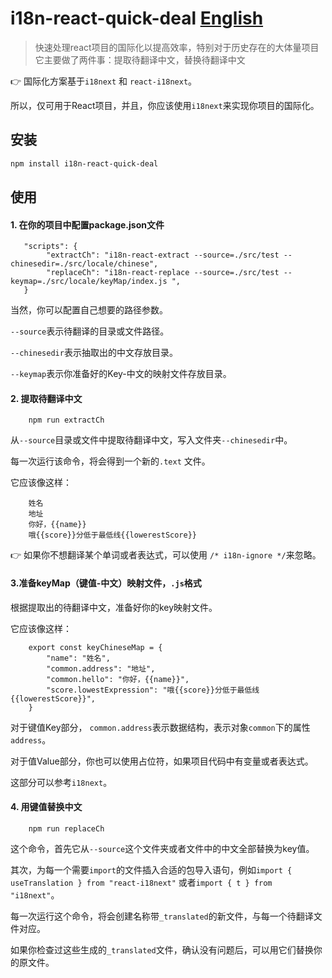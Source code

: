 # i18n-react-quick-deal        [English](./README.md)

> 快速处理react项目的国际化以提高效率，特别对于历史存在的大体量项目
> 它主要做了两件事：提取待翻译中文，替换待翻译中文

   
👉 国际化方案基于`i18next` 和 `react-i18next`。
   
   所以，仅可用于React项目，并且，你应该使用`i18next`来实现你项目的国际化。

## 安装
```bash
npm install i18n-react-quick-deal
```
## 使用

#### 1. 在你的项目中配置package.json文件
```
   "scripts": {
        "extractCh": "i18n-react-extract --source=./src/test --chinesedir=./src/locale/chinese",
        "replaceCh": "i18n-react-replace --source=./src/test --keymap=./src/locale/keyMap/index.js ",
   }
```
当然，你可以配置自己想要的路径参数。

`--source`表示待翻译的目录或文件路径。

`--chinesedir`表示抽取出的中文存放目录。

`--keymap`表示你准备好的Key-中文的映射文件存放目录。

#### 2. 提取待翻译中文

```
    npm run extractCh
```

从`--source`目录或文件中提取待翻译中文，写入文件夹`--chinesedir`中。

每一次运行该命令，将会得到一个新的`.text` 文件。

它应该像这样：
```
    姓名
    地址
    你好，{{name}}
    哦{{score}}分低于最低线{{lowerestScore}}

```

👉 如果你不想翻译某个单词或者表达式，可以使用 `/* i18n-ignore */`来忽略。

#### 3.准备keyMap（键值-中文）映射文件，`.js`格式

根据提取出的待翻译中文，准备好你的key映射文件。

它应该像这样：

```
    export const keyChineseMap = {
        "name": "姓名",
        "common.address": "地址",
        "common.hello": "你好，{{name}}",
        "score.lowestExpression": "哦{{score}}分低于最低线{{lowerestScore}}",
    }
``` 

对于键值Key部分， `common.address`表示数据结构，表示对象`common`下的属性 `address`。

对于值Value部分，你也可以使用占位符，如果项目代码中有变量或者表达式。

这部分可以参考`i18next`。

#### 4. 用键值替换中文
 
```
    npm run replaceCh
```

这个命令，首先它从`--source`这个文件夹或者文件中的中文全部替换为key值。

其次，为每一个需要`import`的文件插入合适的包导入语句，例如`import { useTranslation } from "react-i18next"` 或者`import { t } from "i18next"`。

每一次运行这个命令，将会创建名称带`_translated`的新文件，与每一个待翻译文件对应。

如果你检查过这些生成的`_translated`文件，确认没有问题后，可以用它们替换你的原文件。





